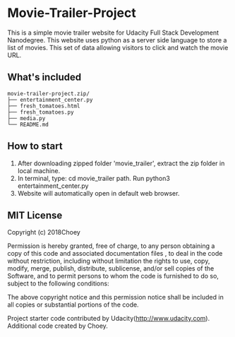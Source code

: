 # Movie-Trailer-Project
This is a simple movie trailer website for Udacity Full Stack Development Nanodegree. This website uses python as a server side language to store a list of movies. This set of data allowing visitors to click and watch the movie URL.

## What's included

```
movie-trailer-project.zip/
├── entertainment_center.py
├── fresh_tomatoes.html
├── fresh_tomatoes.py
├── media.py
└── README.md
```
## How to start
1. After downloading zipped folder 'movie_trailer', extract the zip folder in local machine.
2. In terminal, type: cd movie_trailer path. Run python3 entertainment_center.py
3. Website will automatically open in default web browser. 

## MIT License
Copyright (c) 2018Choey

Permission is hereby granted, free of charge, to any person obtaining a copy
of this code and associated documentation files , to deal
in the code without restriction, including without limitation the rights
to use, copy, modify, merge, publish, distribute, sublicense, and/or sell
copies of the Software, and to permit persons to whom the code is
furnished to do so, subject to the following conditions:

The above copyright notice and this permission notice shall be included in all
copies or substantial portions of the code.

Project starter code contributed by Udacity(http://www.udacity.com). Additional code created by Choey.

